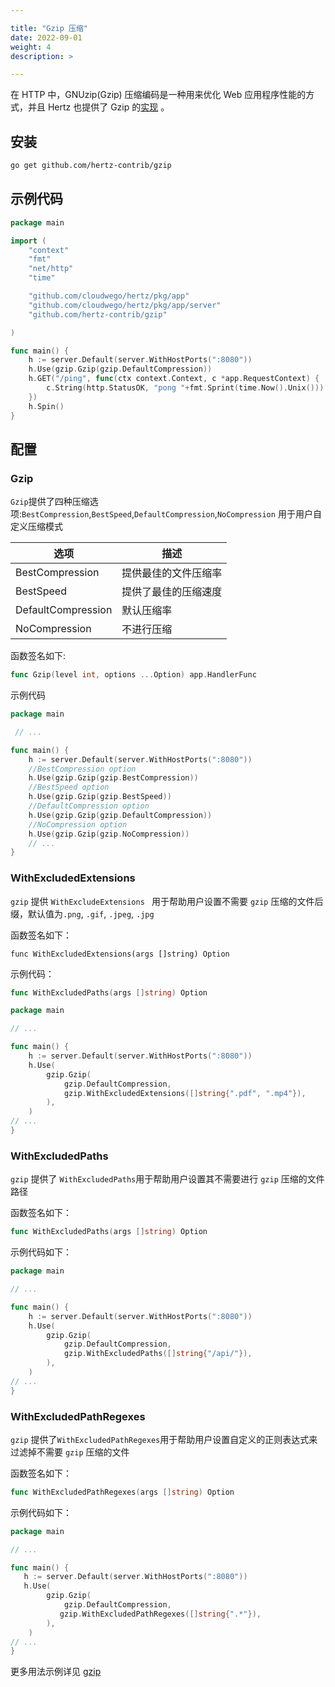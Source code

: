 ```yaml
---

title: "Gzip 压缩"
date: 2022-09-01
weight: 4
description: >

---
```


在 HTTP 中，GNUzip(Gzip) 压缩编码是一种用来优化 Web 应用程序性能的方式，并且 Hertz 也提供了 Gzip 的[实现](https://github.com/hertz-contrib/gzip) 。


## 安装

```sh
go get github.com/hertz-contrib/gzip
```

## 示例代码
```go
package main

import (
	"context"
	"fmt"
	"net/http"
	"time"

	"github.com/cloudwego/hertz/pkg/app"
	"github.com/cloudwego/hertz/pkg/app/server"
	"github.com/hertz-contrib/gzip"

)

func main() {
	h := server.Default(server.WithHostPorts(":8080"))
	h.Use(gzip.Gzip(gzip.DefaultCompression))
	h.GET("/ping", func(ctx context.Context, c *app.RequestContext) {
		c.String(http.StatusOK, "pong "+fmt.Sprint(time.Now().Unix()))
	})
	h.Spin()
}

```
## 配置

### Gzip

`Gzip`提供了四种压缩选项:`BestCompression`,`BestSpeed`,`DefaultCompression`,`NoCompression` 用于用户自定义压缩模式

| 选项               | 描述                 |
| ------------------ | -------------------- |
| BestCompression    | 提供最佳的文件压缩率 |
| BestSpeed          | 提供了最佳的压缩速度 |
| DefaultCompression | 默认压缩率           |
| NoCompression      | 不进行压缩           |

函数签名如下:

```go
func Gzip(level int, options ...Option) app.HandlerFunc
```
示例代码
```go
package main

 // ...

func main() {
	h := server.Default(server.WithHostPorts(":8080"))
    //BestCompression option 
	h.Use(gzip.Gzip(gzip.BestCompression))
    //BestSpeed option
    h.Use(gzip.Gzip(gzip.BestSpeed))
    //DefaultCompression option
    h.Use(gzip.Gzip(gzip.DefaultCompression))
    //NoCompression option
    h.Use(gzip.Gzip(gzip.NoCompression))
	// ...
}
```

### WithExcludedExtensions

`gzip` 提供 `WithExcludeExtensions ` 用于帮助用户设置不需要 `gzip` 压缩的文件后缀，默认值为`.png`, `.gif`, `.jpeg`, `.jpg`

函数签名如下：

```
func WithExcludedExtensions(args []string) Option
```

示例代码：

```go
func WithExcludedPaths(args []string) Option
```

```go
package main

// ...

func main() {
	h := server.Default(server.WithHostPorts(":8080"))
	h.Use(
		gzip.Gzip(
			gzip.DefaultCompression,
			gzip.WithExcludedExtensions([]string{".pdf", ".mp4"}),
		),
	)
// ...
}
```

### WithExcludedPaths

`gzip` 提供了 `WithExcludedPaths`用于帮助用户设置其不需要进行 `gzip` 压缩的文件路径

函数签名如下：

```go
func WithExcludedPaths(args []string) Option
```

示例代码如下：

```go
package main

// ...

func main() {
	h := server.Default(server.WithHostPorts(":8080"))
    h.Use(
		gzip.Gzip(
			gzip.DefaultCompression,
            gzip.WithExcludedPaths([]string{"/api/"}),
		),
	)
// ...
}
```
### WithExcludedPathRegexes

`gzip` 提供了`WithExcludedPathRegexes`用于帮助用户设置自定义的正则表达式来过滤掉不需要 `gzip` 压缩的文件

函数签名如下：

```go
func WithExcludedPathRegexes(args []string) Option
```

示例代码如下：

```go
package main

// ...

func main() {
   h := server.Default(server.WithHostPorts(":8080"))
   h.Use(
		gzip.Gzip(
			gzip.DefaultCompression,
           gzip.WithExcludedPathRegexes([]string{".*"}),
		),
	)
// ...
}
```



更多用法示例详见 [gzip](https://github.com/hertz-contrib/gzip)
